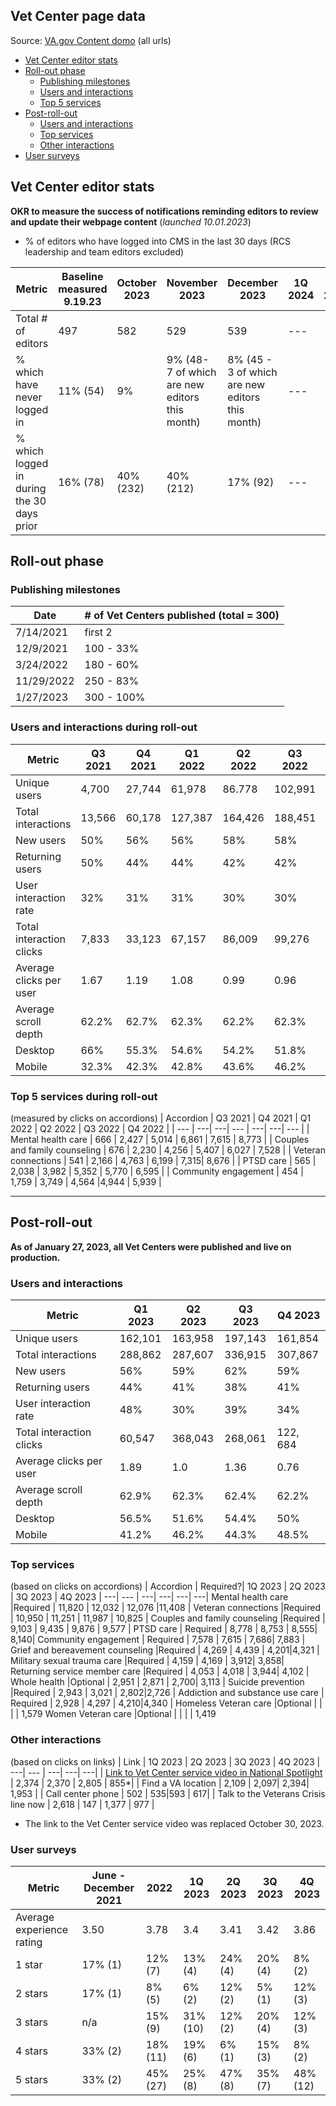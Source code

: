 ## Vet Center page data
Source: [VA.gov Content domo](https://va-gov.domo.com/page/426422632?userId=1456263200) (all urls)

- [Vet Center editor stats](#vet-center-editor-stats)
- [Roll-out phase](#roll-out-phase)
  - [Publishing milestones](#publishing-milestones)
  - [Users and interactions](#users-and-interactions-during-roll-out)
  - [Top 5 services](#top-5-services-during-roll-out)
- [Post-roll-out](#post-roll-out)
  - [Users and interactions](#users-and-interactions)
  - [Top services](#top-services)
  - [Other interactions](#other-interactions)
- [User surveys](#user-surveys)
  
## Vet Center editor stats
**OKR to measure the success of notifications reminding editors to review and update their webpage content** (_launched 10.01.2023_)
- % of editors who have logged into CMS in the last 30 days (RCS leadership and team editors excluded)

| Metric | Baseline measured 9.19.23 | October 2023 | November 2023 | December 2023 | 1Q 2024 | 2Q 2024|
|---|---|---|---|---|---|---|
| Total # of editors | 497 |582| 529 |539|---|---|
| % which have never logged in | 11% (54) | 9% | 9% (48- 7 of which are new editors this month) |8% (45 - 3 of which are new editors this month) |---|---|
| % which logged in during the 30 days prior | 16% (78) | 40% (232) |40% (212)|17% (92) |---|---|

## Roll-out phase

### Publishing milestones
| Date | # of Vet Centers published (total = 300)|
| --- | ---|
| 7/14/2021 | first 2 |
| 12/9/2021 | 100 - 33% |
| 3/24/2022 | 180 - 60% |
| 11/29/2022| 250 - 83% | 
| 1/27/2023 | 300 - 100% |

### Users and interactions during roll-out
| 	Metric	|	Q3 2021	| 	Q4 2021 | 	Q1 2022 	|	Q2 2022 | Q3 2022 | Q4 2022 | 
| --- | ---| ---| --- | ---| ---| --- | 
| Unique users	| 4,700 | 27,744 | 61,978 | 86.778 | 102,991 | 125,589 | 
| Total interactions	| 13,566 | 60,178 | 127,387 | 164,426 | 188,451 | 220,283 | 
| New users| 50% | 56% | 56% | 58% | 58% | 59% | 
| Returning users | 50%| 44% | 44% | 42% | 42% |41% | 
| User interaction rate | 32% | 31% | 31% | 30% | 30% | 46% | 
| Total interaction clicks | 7,833 | 33,123 | 67,157 | 86,009 | 99,276 | 189, 276 | 
| Average clicks per user | 1.67 | 1.19 | 1.08 | 0.99 | 0.96 | 1.51
| Average scroll depth | 62.2% | 62.7% | 62.3%  | 62.2% | 62.3% | 62.5%
| Desktop | 66% | 55.3% | 54.6% | 54.2% | 51.8% | 50.9% | 
| Mobile |  32.3%  | 42.3% | 42.8% | 43.6% | 46.2% | 47.0%

### Top 5 services during roll-out
(measured by clicks on accordions)
| Accordion | Q3 2021	| Q4 2021 | 	Q1 2022 	|	Q2 2022 | Q3 2022 | Q4 2022 | 
| --- | ---| ---| --- | ---| ---| --- | 
| Mental health care | 666 | 2,427 | 5,014 | 6,861 | 7,615 | 8,773 | 
| Couples and family counseling | 676 | 2,230 | 4,256 | 5,407 | 6,027 | 7,528 |
| Veteran connections | 541 | 2,166 | 4,763 | 6,199 | 7,315| 8,676 | 
| PTSD care | 565 | 2,038 | 3,982 | 5,352 | 5,770 | 6,595 | 
| Community engagement | 454 | 1,759 | 3,749 | 4,564 |4,944 | 5,939 |

---

## Post-roll-out
**As of January 27, 2023, all Vet Centers were published and live on production.** 

### Users and interactions
| 	Metric | Q1 2023	| Q2 2023	| Q3 2023 | Q4 2023 |
| --- | ---| ---| --- | ---| 
| Unique users	| 162,101 | 163,958 | 197,143 |161,854 |
| Total interactions | 288,862 | 287,607 | 336,915 | 307,867 |
| New users| 56% | 59% | 62% | 59% | 
| Returning users | 44% | 41% | 38%| 41% |
| User interaction rate | 48% | 30% |39% | 34%| 
| Total interaction clicks | 60,547 | 368,043 | 268,061|122, 684 |
| Average clicks per user | 1.89 | 1.0 | 1.36 | 0.76|
| Average scroll depth | 62.9% | 62.3% |  62.4% | 62.2% |
| Desktop | 56.5% | 51.6% |54.4%  | 50% |
| Mobile | 41.2% | 46.2% | 44.3%| 48.5% |

### Top services
(based on clicks on accordions)
| Accordion | Required?| 1Q 2023 | 2Q 2023 | 3Q 2023 | 4Q 2023
| ---| --- | ---| ---| ---| ---|
Mental health care  	|Required 	|	11,820	|	12,032	|	12,076 |11,408 |
Veteran connections  	|Required 	|	10,950	|	11,251	|	11,987 | 10,825 |
Couples and family counseling  	|Required 	|	9,103	|	9,435	|	9,876 | 9,577 |
PTSD care | 	Required 	|	8,778	|	8,753	|	8,555| 8,140|
Community engagement | Required	|	7,578	|	7,615	|	7,686| 7,883 |
Grief and bereavement counseling  	|Required 	|	4,269	|	4,439	|	4,201|4,321 |
Military sexual trauma care  	|Required 	|	4,159	|	4,169	|	3,912| 3,858|
Returning service member care	|Required 	|	4,053	|	4,018	|	3,944| 4,102 |
Whole health  	|Optional 	|	2,951	|	2,871	|	2,700| 3,113 |
Suicide prevention  	|Required 	|	2,943	|	3,021	|	2,802|2,726 |
Addiction and substance use care | Required 	|	2,928	|	4,297	|	4,210|4,340 |
Homeless Veteran care |Optional | | | | 1,579
Women Veteran care |Optional | | | | 1,419

### Other interactions
(based on clicks on links)
| Link | 1Q 2023 | 2Q 2023 | 3Q 2023 | 4Q 2023
| ---| --- | ---| ---| ---| 
| [Link to Vet Center service video in National Spotlight](https://www.youtube.com/watch?v=VMzkZNbKk1I&feature=youtu.be)	|	2,374	|	2,370	|	2,805 | 855*|
| Find a VA location | 2,109 | 2,097| 2,394| 1,953 | 
| Call center phone | 502 | 535|593 | 617|
| Talk to the Veterans Crisis line now | 2,618 | 147 | 1,377 | 977 |
* The link to the Vet Center service video was replaced October 30, 2023.

### User surveys

| Metric | June - December 2021 | 2022 | 1Q 2023 | 2Q 2023 | 3Q 2023 | 4Q 2023
| ---| --- | ---| ---| ---| ---| ---
| Average experience rating | 3.50 | 3.78 | 3.4  |3.41 |3.42 | 3.86|
| 1 star | 17% (1) | 12% (7) | 13% (4) | 24% (4) |20% (4) |8% (2)  |
| 2 stars | 17% (1)  | 8% (5) | 6% (2)  |12% (2) |5% (1)  | 12% (3) |
| 3 stars | n/a | 15% (9) |31% (10)  |12% (2) | 20% (4)|12% (3) |
| 4 stars | 33% (2) | 18% (11) | 19% (6)  | 6% (1) |15% (3)  |8% (2) |
| 5 stars | 33% (2) | 45% (27) | 25% (8) |47% (8) | 35% (7) | 48% (12) |

